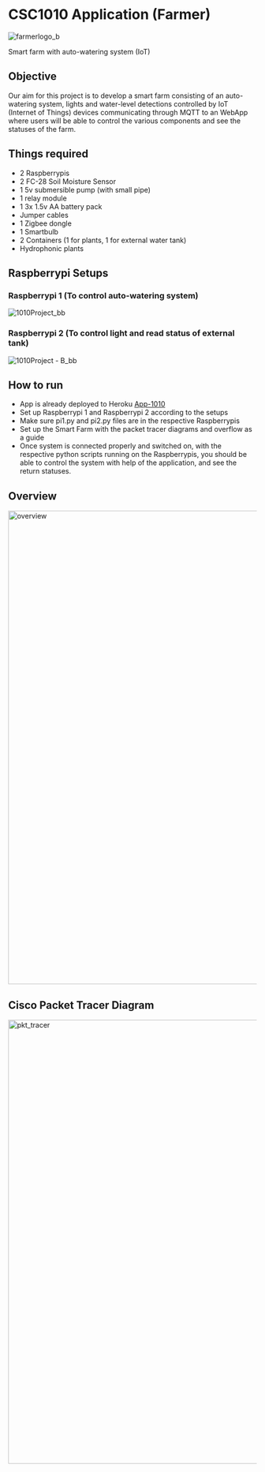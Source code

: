# CSC1010 Application (Farmer)
![farmerlogo_b](https://user-images.githubusercontent.com/77936767/161534115-7a5319bc-3a55-4c98-b1bc-450a4187f9ac.png)

Smart farm with auto-watering system (IoT)

## Objective
Our aim for this project is to develop a smart farm consisting of an auto-watering system, lights and water-level detections controlled by IoT (Internet of Things) devices communicating through MQTT to an WebApp where users will be able to control the various components and see the statuses of the farm.

## Things required
- 2 Raspberrypis
- 2 FC-28 Soil Moisture Sensor
- 1 5v submersible pump (with small pipe)
- 1 relay module
- 1 3x 1.5v AA battery pack
- Jumper cables
- 1 Zigbee dongle
- 1 Smartbulb
- 2 Containers (1 for plants, 1 for external water tank)
- Hydrophonic plants

## Raspberrypi Setups
### Raspberrypi 1 (To control auto-watering system)
![1010Project_bb](https://user-images.githubusercontent.com/77936767/161534838-f5285cd8-867e-49d3-9a30-8051aef21c27.png)

### Raspberrypi 2 (To control light and read status of external tank)
![1010Project - B_bb](https://user-images.githubusercontent.com/77936767/161534882-1ef22977-c2a6-41a4-8e57-7f40d7494323.png)

## How to run
- App is already deployed to Heroku [App-1010](https://app-1010.herokuapp.com/)
- Set up Raspberrypi 1 and Raspberrypi 2 according to the setups
- Make sure pi1.py and pi2.py files are in the respective Raspberrypis
- Set up the Smart Farm with the packet tracer diagrams and overflow as a guide
- Once system is connected properly and switched on, with the respective python scripts running on the Raspberrypis, you should be able to control the system with help of the application, and see the return statuses.

## Overview
<img width="960" alt="overview" src="https://user-images.githubusercontent.com/77936767/161534174-b62ef6b7-7348-47b3-8885-6f70a111200a.png">

## Cisco Packet Tracer Diagram
<img width="900" alt="pkt_tracer" src="https://user-images.githubusercontent.com/77936767/161534083-49384ee8-3cf5-4bc7-9a29-132713528383.png">
